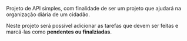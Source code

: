Projeto de API simples, com finalidade de ser um projeto que ajudará na organização diária de um cidadão.

Neste projeto será possível adicionar as tarefas que devem ser feitas e marcá-las como **pendentes ou finalziadas**. 
